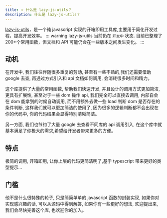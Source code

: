 ```yaml
---
title: ⭐ 什么是 lazy-js-utils？
description: 什么是 lazy-js-utils？
---
```


[lazy-js-utils](https://github.com/Simon-He95/lazy-js-utils)，是一个纯 javascript 实现的开箱即用工具库,主要用于简化开发过程，提高开发效率。
::: warning
lazy-js-utils 当前仍在 `开发中` 状态. 目前已整理了 200+个常用函数，但文档和 API 可能仍会在一些版本之间发生变化。
:::

## 动机

在开发中, 我们往往伴随很多重复的劳动, 甚至有一些不熟的,我们还需要借助 google 去查, 再通过方式引入和 api 文档如何调用, 会消耗很多时间和精力。

这个库提供了大量的常用函数, 帮助我们快速开发, 并且设计的调用方式更加简洁, 更具有扩展性, 甚至对于一些 dom 操作 api, 我们完全可以直接去调用, 内部自会在 dom 能拿到的时候自动调用, 而不用额外去做一些 load 判断 dom 是否存在的条件判断, 这样我们就可以更加简洁的使用了, 因为很多的逻辑判断都不会出现在你的代码中, 你的代码结果会显得特别清晰简洁。

另一方面, 我们也节约了大量 google 去查看不同库的 api 调用引入, 在这个库中就基本满足了你极大的需求,希望给开发者带来更多的方便。

## 特点

极简的调用, 开箱即用, 让你上层的代码更简洁明了,基于 typescript 带来更好的类型提示...

## 门槛

他不是什么很特殊的轮子, 只是简简单单的 javascript 函数的封装实现, 如果你对实现感兴趣的话, 可以从源码中得到解答, 如果你有一些更好的想法, 欢迎提出来, 我们会尽快完善这个库, 也欢迎你的加入。
